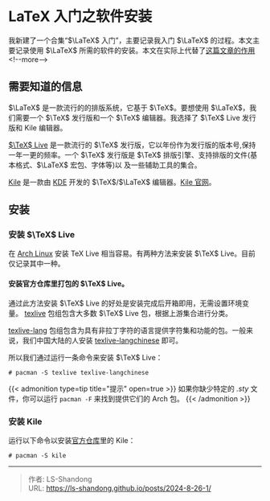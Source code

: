 # LaTeX 入门之软件安装

我新建了一个合集“$\LaTeX$ 入门”，主要记录我入门 $\LaTeX$ 的过程。本文主要记录使用 $\LaTeX$ 所需的软件的安装。本文在实际上代替了[这篇文章的作用](https://ls-shandong.github.io/posts/2024-8-17-1/)
&lt;!--more--&gt;
## 需要知道的信息
$\LaTeX$ 是一款流行的的排版系统，它基于 $\TeX$。要想使用 $\LaTeX$，我们需要一个 $\TeX$ 发行版和一个 $\TeX$ 编辑器。我选择了 $\TeX$ Live 发行版和 Kile 编辑器。

[$\TeX$ Live](https://www.tug.org/texlive/) 是一款流行的 $\TeX$ 发行版，它以年份作为发行版的版本号,保持一年一更的频率。一个 $\TeX$ 发行版是 $\TeX$ 排版引擎、支持排版的文件(基本格式、$\LaTeX$ 宏包、字体等)以
及一些辅助工具的集合。

[Kile](https://apps.kde.org/zh-cn/kile/) 是一款由 [KDE](https://kde.org/zh-cn/) 开发的 $\TeX$/$\LaTeX$ 编辑器。[Kile 官网](https://kile.sourceforge.io)。

## 安装

### 安装 $\TeX$ Live

在 [Arch Linux](https://archlinux.org) 安装 TeX Live 相当容易。有两种方法来安装 $\TeX$ Live。目前仅记录其中一种。

#### 安装官方仓库里打包的 $\TeX$ Live。

通过此方法安装 $\TeX$ Live 的好处是安装完成后开箱即用，无需设置环境变量。
[texlive](https://archlinux.org/groups/x86_64/texlive/) 包组包含大多数 $\TeX$ Live 包，根据上游集合进行分类。

[texlive-lang](https://archlinux.org/groups/x86_64/texlive-lang/) 包组包含为具有非拉丁字符的语言提供字符集和功能的包。一般来说，我们中国大陆的人安装 [texlive-langchinese](https://archlinux.org/groups/x86_64/texlive-langchinese/) 即可。

所以我们通过运行一条命令来安装 $\TeX$ Live：

`# pacman -S texlive texlive-langchinese`

{{&lt; admonition type=tip title=&#34;提示&#34; open=true &gt;}}
如果你缺少特定的 *.sty* 文件，你可以运行 `pacman -F` 来找到提供它们的 Arch 包。
{{&lt; /admonition &gt;}}

### 安装 Kile

运行以下命令以安装[官方仓库](https://archlinux.org/packages/extra/x86_64/kile/)里的 Kile：

`# pacman -S kile`




---

> 作者: LS-Shandong  
> URL: https://ls-shandong.github.io/posts/2024-8-26-1/  

